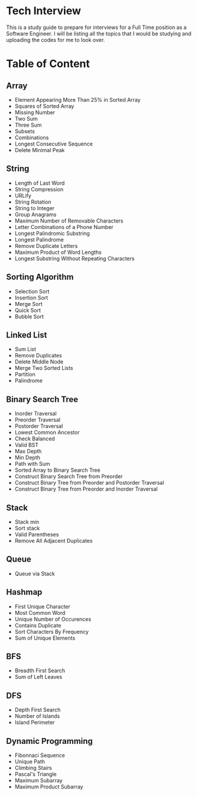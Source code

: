 # Tech Interview

This is a study guide to prepare for interviews for a Full Time position as a Software Engineer. I will be listing all the topics
that I would be studying and uploading the codes for me to look over.


# Table of Content
## Array
- Element Appearing More Than 25% in Sorted Array
- Squares of Sorted Array
- Missing Number
- Two Sum
- Three Sum
- Subsets
- Combinations
- Longest Consecutive Sequence
- Delete Minimal Peak
## String
- Length of Last Word
- String Compression
- URLify
- String Rotation 
- String to Integer
- Group Anagrams
- Maximum Number of Removable Characters
- Letter Combinations of a Phone Number
- Longest Palindromic Substring
- Longest Palindrome
- Remove Duplicate Letters
- Maximum Product of Word Lengths
- Longest Substring Without Repeating Characters
## Sorting Algorithm
- Selection Sort
- Insertion Sort 
- Merge Sort
- Quick Sort
- Bubble Sort 
## Linked List
- Sum List
- Remove Duplicates
- Delete Middle Node
- Merge Two Sorted Lists
- Partition
- Palindrome
## Binary Search Tree
- Inorder Traversal
- Preorder Traversal
- Postorder Traversal
- Lowest Common Ancestor
- Check Balanced
- Valid BST
- Max Depth
- Min Depth
- Path with Sum
- Sorted Array to Binary Search Tree
- Construct Binary Search Tree from Preorder
- Construct Binary Tree from Preorder and Postorder Traversal 
- Construct Binary Tree from Preorder and Inorder Traversal
## Stack
- Stack min
- Sort stack
- Valid Parentheses
- Remove All Adjacent Duplicates
## Queue
- Queue via Stack
## Hashmap
- First Unique Character
- Most Common Word
- Unique Number of Occurences
- Contains Duplicate
- Sort Characters By Frequency
- Sum of Unique Elements
## BFS
- Breadth First Search
- Sum of Left Leaves 
## DFS
- Depth First Search
- Number of Islands
- Island Perimeter
## Dynamic Programming
- Fibonnaci Sequence
- Unique Path
- Climbing Stairs
- Pascal's Triangle
- Maximum Subarray
- Maximum Product Subarray 
